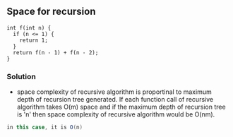 ## Space for recursion
```
int f(int n) {
  if (n <= 1) {
    return 1;
  }
  return f(n - 1) + f(n - 2);
} 
```

### Solution
- space complexity of recursive algorithm is proportinal to maximum depth of recursion tree generated. If each function call of recursive algorithm takes O(m) space and if the maximum depth of recursion tree is 'n' then space complexity of recursive algorithm would be O(nm).
```java
in this case, it is O(n)
```
